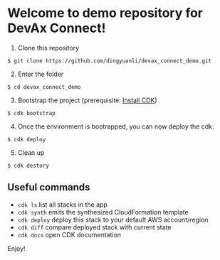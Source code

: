 
# Welcome to demo repository for DevAx Connect!

1. Clone this repository
```
$ git clone https://github.com/dingyuanli/devax_connect_demo.git
```

2. Enter the folder

```
$ cd devax_connect_demo
```

3. Bootstrap the project (prerequisite: [Install CDK](https://docs.aws.amazon.com/cdk/v2/guide/cli.html))

```
$ cdk bootstrap
```

4. Once the environment is bootrapped, you can now deploy the cdk.

```
$ cdk deploy
```
5. Clean up
```
$ cdk destory
```


## Useful commands

 * `cdk ls`          list all stacks in the app
 * `cdk synth`       emits the synthesized CloudFormation template
 * `cdk deploy`      deploy this stack to your default AWS account/region
 * `cdk diff`        compare deployed stack with current state
 * `cdk docs`        open CDK documentation

Enjoy!

